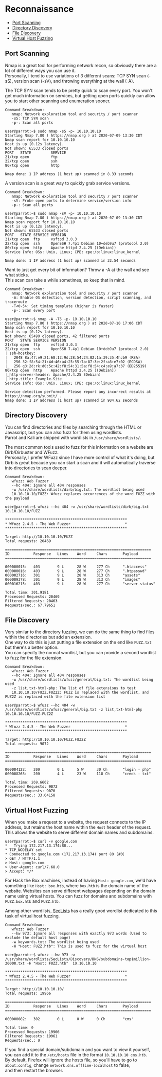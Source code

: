 # Reconnaissance

 - [Port Scanning](Reconnaissance.md#port-scanning)
 - [Directory Discovery](Reconnaissance.md#directory-discovery)
 - [File Discovery](Reconnaissance.md#file-discovery)
 - [Virtual Host Fuzzing](Reconnaissance.md#virtual-host-fuzzing)
 
## Port Scanning
Nmap is a great tool for performing network recon, so obviously there are a lot of different ways you can use it.  
Personally, I tend to use variations of 3 different scans: TCP SYN scan (-sS), version scan (-sV), and throwing everything at the wall (-A).

The TCP SYN scan tends to be pretty quick to scan every port. You won't get much information on services, but getting open ports quickly can allow you to start other scanning and enumeration sooner.

```
Command Breakdown:
   nmap: Network exploration tool and security / port scanner
   -sS: TCP SYN scan
   -p-: Scan all ports
```

```console
user@parrot:~$ sudo nmap -sS -p- 10.10.10.10
Starting Nmap 7.80 ( https://nmap.org ) at 2020-07-09 13:30 CDT
Nmap scan report for 10.10.10.10
Host is up (0.12s latency).
Not shown: 65533 closed ports
PORT   STATE         SERVICE
21/tcp open          ftp
22/tcp open          ssh
80/tcp open          http

Nmap done: 1 IP address (1 host up) scanned in 8.33 seconds
```

A version scan is a great way to quickly grab service versions.

```
Command Breakdown:
   nmap: Network exploration tool and security / port scanner
   -sV: Probe open ports to determine service/version info
   -p-: Scan all ports
```

```console
user@parrot:~$ sudo nmap -sV -p- 10.10.10.10
Starting Nmap 7.80 ( https://nmap.org ) at 2020-07-09 13:30 CDT
Nmap scan report for 10.10.10.10
Host is up (0.12s latency).
Not shown: 65533 closed ports
PORT   STATE SERVICE VERSION
21/tcp open  ftp     vsftpd 3.0.3
22/tcp open  ssh     OpenSSH 7.4p1 Debian 10+deb9u7 (protocol 2.0)
80/tcp open  http    Apache httpd 2.4.25 ((Debian))
Service Info: OSs: Unix, Linux; CPE: cpe:/o:linux:linux_kernel

Nmap done: 1 IP address (1 host up) scanned in 32.54 seconds
```

Want to just get every bit of information? Throw a -A at the wall and see what sticks.  
This scan can take a while sometimes, so keep that in mind.

```
Command Breakdown:
   nmap: Network exploration tool and security / port scanner
   -A: Enable OS detection, version detection, script scanning, and traceroute
   -T<0-5>: Set timing template (higher is faster)
   -p-: Scan every port
```

```console
user@parrot:~$ nmap -A -T5 -p- 10.10.10.10
Starting Nmap 7.80 ( https://nmap.org ) at 2020-07-10 17:06 CDT
Nmap scan report for 10.10.10.10
Host is up (0.12s latency).
Not shown: 65490 closed ports, 42 filtered ports
PORT   STATE SERVICE VERSION
21/tcp open  ftp     vsftpd 3.0.3
22/tcp open  ssh     OpenSSH 7.4p1 Debian 10+deb9u7 (protocol 2.0)
| ssh-hostkey: 
|   2048 8a:47:e9:21:68:12:9d:28:54:24:02:1a:39:35:4h:b9 (RSA)
|   256 32:f8:54:21:4d:46:a4:25:55:7a:87:3e:2f:a8:e7:02 (ECDSA)
|_  256 g3:2d:rk:d0:5c:42:f8:54:31:5a:f8:54:c4:a9:a7:37 (ED25519)
80/tcp open  http    Apache httpd 2.4.25 ((Debian))
|_http-server-header: Apache/2.4.25 (Debian)
|_http-title: Example-Site
Service Info: OSs: Unix, Linux; CPE: cpe:/o:linux:linux_kernel

Service detection performed. Please report any incorrect results at https://nmap.org/submit/ .
Nmap done: 1 IP address (1 host up) scanned in 904.62 seconds
```

## Directory Discovery
You can find directories and files by searching through the HTML or Javascript, but you can also fuzz for them using wordlists.  
Parrot and Kali are shipped with wordlists in `/usr/share/wordlists/`.

The most common tools used to fuzz for this information on a website are Dirb/Dirbuster and WFuzz.  
Personally, I prefer WFuzz since I have more control of what it's doing, but Dirb is great because you can start a scan and it will automatically traverse into directories to scan deeper.

```
Command Breakdown:
   wfuzz: Web Fuzzer
   --hc 404: Ignore all 404 responses
   -w /usr/share/wordlists/dirb/big.txt: The wordlist being used
   10.10.10.10/FUZZ: Wfuzz replaces occurrences of the word FUZZ with the payload
```

```console
user@parrot:~$ wfuzz --hc 404 -w /usr/share/wordlists/dirb/big.txt 10.10.10.10/FUZZ

********************************************************
* Wfuzz 2.4.5 - The Web Fuzzer                         *
********************************************************

Target: http://10.10.10.10/FUZZ
Total requests: 20469

===================================================================
ID           Response   Lines    Word     Chars       Payload
===================================================================

000000015:   403        9 L      28 W     277 Ch      ".htaccess"
000000016:   403        9 L      28 W     277 Ch      ".htpasswd"
000002716:   301        9 L      28 W     313 Ch      "assets"
000009378:   301        9 L      28 W     313 Ch      "images"
000016215:   403        9 L      28 W     277 Ch      "server-status"

Total time: 301.9181
Processed Requests: 20469
Filtered Requests: 20463
Requests/sec.: 67.79651
```

## File Discovery
Very similar to the directory fuzzing, we can do the same thing to find files within the directories but add an extension.  
One way to do this is just putting a file extension on the end like `FUZZ.txt` but there's a better option.  
You can specify the normal wordlist, but you can provide a second wordlist to fuzz for the file extension.

```
Command Breakdown:
   wfuzz: Web Fuzzer
   --hc 404: Ignore all 404 responses
   -w /usr/share/wordlists/wfuzz/general/big.txt: The wordlist being used
   -z list,txt-html-php: The list of file extensions to test
   10.10.10.10/FUZZ.FUZ2Z: FUZZ is replaced with the wordlist, and FUZ2Z is replaced with the file extension list
```

```console
user@parrot:~$ wfuzz --hc 404 -w /usr/share/wordlists/wfuzz/general/big.txt -z list,txt-html-php 10.10.10.10/FUZZ.FUZ2Z

********************************************************
* Wfuzz 2.4.5 - The Web Fuzzer                         *
********************************************************

Target: http://10.10.10.10/FUZZ.FUZ2Z
Total requests: 9072

===================================================================
ID           Response   Lines    Word     Chars       Payload
===================================================================

000004122:   200        0 L      5 W      30 Ch       "login - php"
000008263:   200        4 L      23 W     118 Ch      "creds - txt"

Total time: 269.6662
Processed Requests: 9072
Filtered Requests: 9070
Requests/sec.: 33.64158
```

## Virtual Host Fuzzing
When you make a request to a website, the request connects to the IP address, but retains the host name within the `Host` header of the request.  
This allows the website to serve different domain names and subdomains.

```console
user@parrot:~$ curl -v google.com 
*   Trying 172.217.13.174:80...
* TCP_NODELAY set
* Connected to google.com (172.217.13.174) port 80 (#0)
> GET / HTTP/1.1
> Host: google.com
> User-Agent: curl/7.68.0
> Accept: */*
```

For Hack the Box machines, instead of having `Host: google.com`, we'd have something like `Host: box.htb`, 
where `box.htb` is the domain name of the website. Websites can serve different webpages depending on the domain name using virtual hosts. 
You can fuzz for domains and subdomains with `FUZZ.box.htb` and `FUZZ.htb`.

Among other wordlists, [SecLists](https://github.com/danielmiessler/SecLists) has a really good wordlist dedicated to this task of virtual host fuzzing.

```
Command Breakdown:
   wfuzz: Web Fuzzer
   --hw 973: Ignore all responses with exactly 973 words (Used to exclude the default host page)
   -w keywords.txt: The wordlist being used
   -H "Host: FUZZ.htb": This is used to fuzz for the virtual host
```

```console
user@parrot:~$ wfuzz --hw 973 -w /usr/share/wordlists/SecLists/Discovery/DNS/subdomains-top1million-20000.txt -H "Host: FUZZ.htb"  10.10.10.10

********************************************************
* Wfuzz 2.4.5 - The Web Fuzzer                         *
********************************************************

Target: http://10.10.10.10/
Total requests: 19966

===================================================================
ID           Response   Lines    Word     Chars       Payload
===================================================================

000000082:   302        0 L      0 W      0 Ch        "cms"

Total time: 0
Processed Requests: 19966
Filtered Requests: 19961
Requests/sec.: 0
```

If you find a special domain/subdomain and you want to view it yourself,  
you can add it to the `/etc/hosts` file in the format `10.10.10.10 cms.htb`.  
By default, Firefox will ignore the hosts file, so you'll have to go to  
`about:config`, change `network.dns.offline-localhost` to false,  
and then restart the browser.

